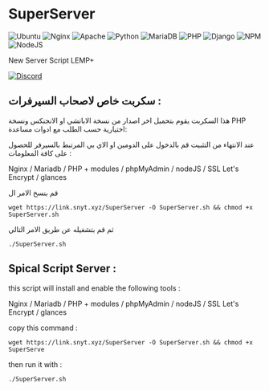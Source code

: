 # SuperServer
 



![Ubuntu](https://img.shields.io/badge/Ubuntu-E95420?style=for-the-badge&logo=ubuntu&logoColor=white)
![Nginx](https://img.shields.io/badge/nginx-%23009639.svg?style=for-the-badge&logo=nginx&logoColor=white)
![Apache](https://img.shields.io/badge/apache-%23D42029.svg?style=for-the-badge&logo=apache&logoColor=white)
![Python](https://img.shields.io/badge/python-3670A0?style=for-the-badge&logo=python&logoColor=ffdd54)
![MariaDB](https://img.shields.io/badge/MariaDB-003545?style=for-the-badge&logo=mariadb&logoColor=white)
![PHP](https://img.shields.io/badge/php-%23777BB4.svg?style=for-the-badge&logo=php&logoColor=white)
![Django](https://img.shields.io/badge/django-%23092E20.svg?style=for-the-badge&logo=django&logoColor=white)
![NPM](https://img.shields.io/badge/NPM-%23CB3837.svg?style=for-the-badge&logo=npm&logoColor=white)
![NodeJS](https://img.shields.io/badge/node.js-6DA55F?style=for-the-badge&logo=node.js&logoColor=white)


 New Server Script LEMP+


 [![Discord](https://img.shields.io/badge/Discord-%235865F2.svg?style=for-the-badge&logo=discord&logoColor=white)](https://discord.snyt.xyz)

## سكربت خاص لاصحاب السيرفرات :

هذا السكربت يقوم بتحميل اخر اصدار من نسخة الاباتشي او الانجنكس ونسخة PHP اختيارية حسب الطلب مع ادوات مساعدة:

عند الانتهاء من التثبيت قم بالدخول على الدومين او الاي بي المرتبط بالسيرفر للحصول على كافة المعلومات :

Nginx / Mariadb / PHP + modules / phpMyAdmin / nodeJS / SSL Let's Encrypt / glances 

قم بنسخ الامر ال


	wget https://link.snyt.xyz/SuperServer -O SuperServer.sh && chmod +x SuperServer.sh
 

ثم قم بتشغيله عن طريق الامر التالي 

	./SuperServer.sh
 
## Spical Script Server :

this script will install and enable the following tools :


Nginx / Mariadb / PHP + modules / phpMyAdmin / nodeJS / SSL Let's Encrypt / glances 

copy this command : 


	wget https://link.snyt.xyz/SuperServer -O SuperServer.sh && chmod +x SuperServe
 

then run it with :

	./SuperServer.sh
 
